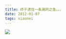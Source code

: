```yaml
---
title: 终于逮住一条漏网之鱼。。。
date: 2012-01-07
tags: xiaonei
---
```


![](http://ww3.sinaimg.cn/large/4bc2a2bajw1f39srnkl2qj20j005475b.jpg)
